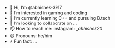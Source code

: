 - 👋 Hi, I’m @abhishek-3917
- 👀 I’m interested in gaming and coding
- 🌱 I’m currently learning C++ and pursuing B.tech
- 💞️ I’m looking to collaborate on ...
- 📫 How to reach me: instagram: __abhishek20_
- 😄 Pronouns: he/him
- ⚡ Fun fact: ...

<!---
abhishek-3917/abhishek-3917 is a ✨ special ✨ repository because its `README.md` (this file) appears on your GitHub profile.
You can click the Preview link to take a look at your changes.
--->
